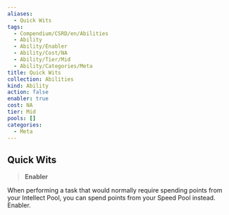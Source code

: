 ```yaml
---
aliases:
  - Quick Wits
tags:
  - Compendium/CSRD/en/Abilities
  - Ability
  - Ability/Enabler
  - Ability/Cost/NA
  - Ability/Tier/Mid
  - Ability/Categories/Meta
title: Quick Wits
collection: Abilities
kind: Ability
action: false
enabler: true
cost: NA
tier: Mid
pools: []
categories:
  - Meta
---
```

## Quick Wits  
>**Enabler**
  
When performing a task that would normally require spending points from your Intellect Pool, you can spend points from your Speed Pool instead. Enabler.